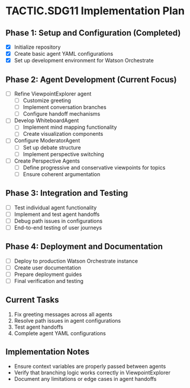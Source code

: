 # TACTIC.SDG11 Implementation Plan

## Phase 1: Setup and Configuration (Completed)
- [x] Initialize repository
- [x] Create basic agent YAML configurations
- [x] Set up development environment for Watson Orchestrate

## Phase 2: Agent Development (Current Focus)
- [ ] Refine ViewpointExplorer agent
  - [ ] Customize greeting
  - [ ] Implement conversation branches
  - [ ] Configure handoff mechanisms
- [ ] Develop WhiteboardAgent
  - [ ] Implement mind mapping functionality
  - [ ] Create visualization components
- [ ] Configure ModeratorAgent
  - [ ] Set up debate structure
  - [ ] Implement perspective switching
- [ ] Create Perspective Agents
  - [ ] Define progressive and conservative viewpoints for topics
  - [ ] Ensure coherent argumentation

## Phase 3: Integration and Testing
- [ ] Test individual agent functionality
- [ ] Implement and test agent handoffs
- [ ] Debug path issues in configurations
- [ ] End-to-end testing of user journeys

## Phase 4: Deployment and Documentation
- [ ] Deploy to production Watson Orchestrate instance
- [ ] Create user documentation
- [ ] Prepare deployment guides
- [ ] Final verification and testing

## Current Tasks
1. Fix greeting messages across all agents
2. Resolve path issues in agent configurations
3. Test agent handoffs
4. Complete agent YAML configurations

## Implementation Notes
- Ensure context variables are properly passed between agents
- Verify that branching logic works correctly in ViewpointExplorer
- Document any limitations or edge cases in agent handoffs
